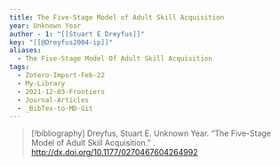 ```yaml
---
title: The Five-Stage Model of Adult Skill Acquisition
year: Unknown Year
author - 1: "[[Stuart E Dreyfus]]"
key: "[[@Dreyfus2004-ip]]"
aliases:
  - The Five-Stage Model Of Adult Skill Acquisition
tags:
  - Zotero-Import-Feb-22
  - My-Library
  - 2021-12-03-Frontiers
  - Journal-Articles
  - _BibTex-to-MD-Git
---
```


> [!bibliography]
> Dreyfus, Stuart E. Unknown Year. “The Five-Stage Model of Adult Skill Acquisition.” . http://dx.doi.org/10.1177/0270467604264992
